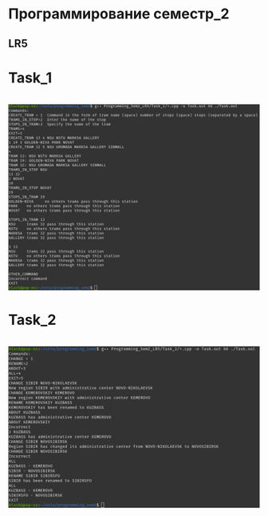 # Программирование семестр_2


## LR5
# Task_1
<br>
<img src="Task_1.png">

# Task_2
<br>
<img src="Task_2.png">


